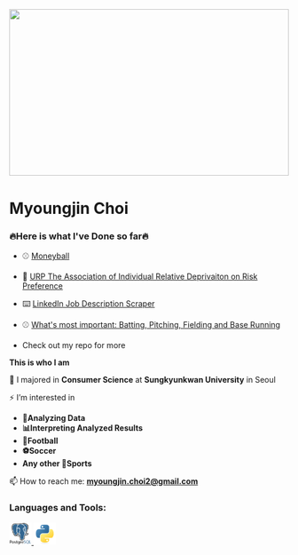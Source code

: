 <center><img src="https://blog.kakaocdn.net/dn/I2OXw/btqDdIicE5C/2D1KhqNaLD8FsvXMrsyD5k/img.gif" width="100%" height="300"></center>
<h1 align="left">Myoungjin Choi</h1>
<h3 align="left">🔥Here is what I've Done so far🔥</h3>

   - ⚾ [Moneyball](https://github.com/jinwls/Moneyball)
   
   - 📝 [URP The Association of Individual Relative Deprivaiton on Risk Preference](https://github.com/jinwls/Relative_Deprivation_Risk_Preference)
    
   - ⌨️ [LinkedIn Job Description Scraper](https://github.com/jinwls/LinkedIn_Job_Post)
   
   - ⚾ [What's most important: Batting, Pitching, Fielding and Base Running](https://github.com/jinwls/Batting_Pitching_Fielding_Running)

   - Check out my repo for more



**This is who I am**

🌱 I majored in **Consumer Science** at **Sungkyunkwan University** in Seoul

⚡ I’m interested in 
   - **🧐Analyzing Data** 
   - **📊Interpreting Analyzed Results** 
   - **🏈Football** 
   - **⚽️Soccer**
   - **Any other 💪Sports**


📫 How to reach me: **myoungjin.choi2@gmail.com**


<h3 align="left">Languages and Tools:</h3>
<p align="left"> <a href="https://www.postgresql.org" target="_blank" rel="noreferrer"> <img src="https://raw.githubusercontent.com/devicons/devicon/master/icons/postgresql/postgresql-original-wordmark.svg" alt="postgresql" width="40" height="40"/> </a> <a href="https://www.python.org" target="_blank" rel="noreferrer"> <img src="https://raw.githubusercontent.com/devicons/devicon/master/icons/python/python-original.svg" alt="python" width="40" height="40"/> </a> </p>
